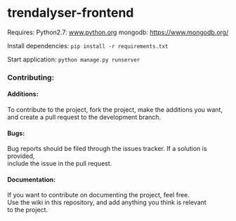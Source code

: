 # trendalyser-frontend

Requires: 
    Python2.7: www.python.org
    mongodb: https://www.mongodb.org/

Install dependencies:
`pip install -r requirements.txt`

Start application: 
`python manage.py runserver`

### Contributing:  
#### Additions:  
   To contribute to the project, fork the project, make the additions you want,  
    and create a pull request to the development branch.
#### Bugs:
   Bug reports should be filed through the issues tracker. If a solution is provided,  
    include the issue in the pull request.
#### Documentation:
   If you want to contribute on documenting the project, feel free.   
    Use the wiki in this repository, and add anything you think is relevant   
    to the project.
